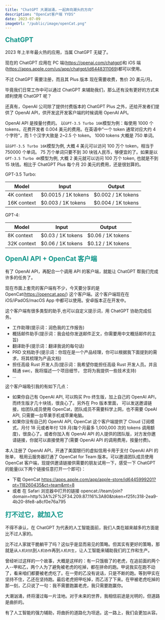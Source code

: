 ```yaml
---
title: "ChatGPT 大潮汹涌，一起奔向潮头的方向"
description: "OpenCat客户端 YYDS"
date: 2023-07-09
imageUrl: "/public/image/openCat.png"
---
```


<style>
  /* Light theme */
:root {
  --link-blue-hsl: hsl(183, 75%, 12%);
  --border-hsl: hsl(175, 82%, 32%);
  --border-background-hsl: hsla(175, 82%, 32%, 0.1);
  --border-color-hsl: hsla(240, 6%, 25%, 1);
}

/* Dark theme */
.dark {
  --link-blue-hsl: hsl(183, 75%, 12%);
  --border-hsl: hsl(175, 82%, 32%);
  --border-background-hsl: hsla(175, 82%, 32%, 0.1);
  --border-color-hsl: hsla(60, 100%, 98%, 0.86);
}

.blockquote {
  padding: 0.5em 1.2em !important;
  border-left: 3px solid var(--border-hsl) !important;
  width: 100%;
  box-sizing: border-box !important;
  background-color: var(--border-background-hsl) !important;
  color: var(--border-color-hsl) !important;
}
img {
  display: inline-block;
}
.page-item.active .page-link {
  color: var(--link-blue-hsl) !important;
}
h2 {
  text-align: left !important;
  margin-block-start: 0.83em !important;
  margin-block-end: 0.83em !important;
  margin-inline-start: 0px !important;
  margin-inline-end: 0px !important;
  color: var(--border-hsl) !important;
  border-top: none !important;
}

</style>

## ChatGPT

2023 年上半年最火热的应用，当属 ChatGPT 无疑了。

现在的 ChatGPT 应用在 PC 端(https://openai.com/chatgpt)和 iOS 端(https://apps.apple.com/us/app/chatgpt/id6448311069)都可以使用。

不过 ChatGPT 需要注册，而且其 Plus 版本 现在需要收费，售价 20 美元/月。

毕竟我们日常工作中可以通过 ChatGPT 来辅助我们，那么还有没有更好的方式来顺利使用 ChatGPT 呢？

还真有，OpenAI 公司除了提供付费版本的 ChatGPT Plus 之外，还给开发者们提供了 OpenAI API，供开发这开发客户端的时候调用 OpenAI API。

OpenAI API 是按量付费的。 以`GPT-3.5 Turbo 16K`模型为例：每使用 1000 个 tokens，花费开发者 0.004 美元的费用。在英语中“一个 token 通常对应大约 4 个字符”，而 1 个汉字大致是 2~2.5 个 token。 1000 tokens 大概是 750 单词。

以`GPT-3.5 Turbo 16K`模型为例, 大概 4 美元可以访问 100 万个 token，相当于 750000 个单词。 75 万个单词只要不到 30 块钱人民币，够便宜的了。如果是以`GPT-3.5 Turbo 4K`模型为例, 大概 2 美元就可以访问 100 万个 token, 也就是不到 15 块钱。相比于 ChatGPT Plus 每个月 20 美元的费用，还是很划算的。

GPT-3.5 Turbo:

| Model       | Input               | Output             |
| ----------- | ------------------- | ------------------ |
| 4K context  | $0.0015 / 1K tokens | $0.002 / 1K tokens |
| 16K context | $0.003 / 1K tokens  | $0.004 / 1K tokens |

GPT-4:

| Model       | Input             | Output            |
| ----------- | ----------------- | ----------------- |
| 8K context  | $0.03 / 1K tokens | $0.06 / 1K tokens |
| 32K context | $0.06 / 1K tokens | $0.12 / 1K tokens |

## OpenAI API + OpenCat 客户端

有了 OpenAI API，再配合一个调用 API 的客户端，就能让 ChatGPT 帮我们完成许多的任务了。

现在市面上套壳的客户端有不少，今天要分享的是 OpenCat(https://opencat.app/) 这个客户端。这个客户端现在在 iOS/iPadOS/macOS App 中都可以使用。安卓版本正在开发中。

这个客户端有很多类型的助手,也可以自定义提示词，用 ChatGPT 协助完成任务。

- 工作助理(提示词：润色我的工作报告)
- 概括邮件助手(提示词：我会给你发送邮件正文，你需要用中文概括邮件的主旨)
- 翻译助手(提示词：翻译我说的每句话)
- PRD 文档助手(提示词：你现在是一个产品经理，你可以根据我下面提到的需求，将其梳理为产品文档)
- 担任高级 Rust 开发人员(提示词：我希望你能担任高级 Rust 开发人员。并且精通 swc，我将描述一个项目细节， 您将为我提供一些技术支持)
- ...

这个客户端吸引我的有如下几点：

- 如果你自己有 OpenAI API, 可以购买 Pro 终生版，加上自己的 OpenAI API， 而终生版才几十块钱，很良心了。另外在 Pro 版本里面， 可以发送邀请链接，给团队成员使用 OpenCat，团队成员不需要科学上网，也不需要 OpeAI API, 只需要一台苹果手机或苹果电脑。
- 如果你没有自己的 OpenAI API, OpenCat 这个客户端提供了 Cloud 订阅模式，月付 18 元或者年付 128 月(每个月最多 1,000,000 次的 tokens 调用额度)，很良心了。或者你加入有 OpenAI API 的人提供的团队版，对方发你邀请链接，你就可以直接使用了(需要 OpenAI API 的调用费用，按量付费)。

本人注册了 OpenAI API，开通了美国银行的虚拟信用卡用于支付 OpenAI API 的账单， 租用云服务器打通了 OpenCat for Team 版本。可以邀请团队成员使用 OpenCat 客户端，现提供邀请链接供需要的朋友试用一下，感受一下 ChatGPT 的能量(以下两个链接任意打开一个即可)：

- 下载 OpenCat https://apps.apple.com/app/apple-store/id6445999201?pt=118260435&ct=team&mt=8
- 或者 在 Safari 浏览器中打开的链接 opencat://team/join?domain=http%3A%2F%2F34.209.87.116%3A80&token=f25fc318-2ea9-4b20-8fe8-a8cf0e76a795

## 打不过它，就加入它

不得不承认，在 ChatGPT 为代表的人工智能面前，我们人类在越来越多的方面是比不过人家的。

比不过人家就干脆躺平了吗？这似乎是显而易见的策略。但其实有更好的策略，那就是从`人机对抗`到`人机协作`再到`人机共生`，让人工智能来辅助我们的工作和生产。

曾经听过这样的一个故事，大概是这样的：有一只饿极了的老虎，在追前面的两个人--甲和乙，两个人为了避免被老虎的吃掉，都在拼命的跑。甲说我实在跑不动了，看来咱们都要被老虎吃了。在一旁的乙没有说话，只是不断的跑。等到甲实在坚持不住，乙还在坚持跑。最后老虎把甲吃掉，而乙活了下来。在甲被老虎吃掉的那一刻，乙只说了一句：我不需要跑赢老虎，我只需要跑赢你。

大潮汹涌，终将漫过每一片洼地。对于未来的世界，我相信前途是光明的，但道路是曲折的。

有了人工智能的强力辅助，将曲折的道路化为坦途。这一路上，我们会更加从容。
